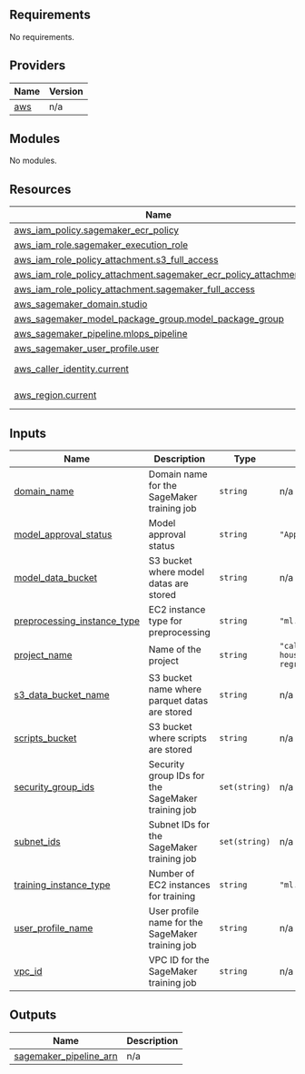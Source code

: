## Requirements

No requirements.

## Providers

| Name | Version |
|------|---------|
| <a name="provider_aws"></a> [aws](#provider\_aws) | n/a |

## Modules

No modules.

## Resources

| Name | Type |
|------|------|
| [aws_iam_policy.sagemaker_ecr_policy](https://registry.terraform.io/providers/hashicorp/aws/latest/docs/resources/iam_policy) | resource |
| [aws_iam_role.sagemaker_execution_role](https://registry.terraform.io/providers/hashicorp/aws/latest/docs/resources/iam_role) | resource |
| [aws_iam_role_policy_attachment.s3_full_access](https://registry.terraform.io/providers/hashicorp/aws/latest/docs/resources/iam_role_policy_attachment) | resource |
| [aws_iam_role_policy_attachment.sagemaker_ecr_policy_attachment](https://registry.terraform.io/providers/hashicorp/aws/latest/docs/resources/iam_role_policy_attachment) | resource |
| [aws_iam_role_policy_attachment.sagemaker_full_access](https://registry.terraform.io/providers/hashicorp/aws/latest/docs/resources/iam_role_policy_attachment) | resource |
| [aws_sagemaker_domain.studio](https://registry.terraform.io/providers/hashicorp/aws/latest/docs/resources/sagemaker_domain) | resource |
| [aws_sagemaker_model_package_group.model_package_group](https://registry.terraform.io/providers/hashicorp/aws/latest/docs/resources/sagemaker_model_package_group) | resource |
| [aws_sagemaker_pipeline.mlops_pipeline](https://registry.terraform.io/providers/hashicorp/aws/latest/docs/resources/sagemaker_pipeline) | resource |
| [aws_sagemaker_user_profile.user](https://registry.terraform.io/providers/hashicorp/aws/latest/docs/resources/sagemaker_user_profile) | resource |
| [aws_caller_identity.current](https://registry.terraform.io/providers/hashicorp/aws/latest/docs/data-sources/caller_identity) | data source |
| [aws_region.current](https://registry.terraform.io/providers/hashicorp/aws/latest/docs/data-sources/region) | data source |

## Inputs

| Name | Description | Type | Default | Required |
|------|-------------|------|---------|:--------:|
| <a name="input_domain_name"></a> [domain\_name](#input\_domain\_name) | Domain name for the SageMaker training job | `string` | n/a | yes |
| <a name="input_model_approval_status"></a> [model\_approval\_status](#input\_model\_approval\_status) | Model approval status | `string` | `"Approved"` | no |
| <a name="input_model_data_bucket"></a> [model\_data\_bucket](#input\_model\_data\_bucket) | S3 bucket where model datas are stored | `string` | n/a | yes |
| <a name="input_preprocessing_instance_type"></a> [preprocessing\_instance\_type](#input\_preprocessing\_instance\_type) | EC2 instance type for preprocessing | `string` | `"ml.t3.medium"` | no |
| <a name="input_project_name"></a> [project\_name](#input\_project\_name) | Name of the project | `string` | `"california-housing-regression"` | no |
| <a name="input_s3_data_bucket_name"></a> [s3\_data\_bucket\_name](#input\_s3\_data\_bucket\_name) | S3 bucket name where parquet datas are stored | `string` | n/a | yes |
| <a name="input_scripts_bucket"></a> [scripts\_bucket](#input\_scripts\_bucket) | S3 bucket where scripts are stored | `string` | n/a | yes |
| <a name="input_security_group_ids"></a> [security\_group\_ids](#input\_security\_group\_ids) | Security group IDs for the SageMaker training job | `set(string)` | n/a | yes |
| <a name="input_subnet_ids"></a> [subnet\_ids](#input\_subnet\_ids) | Subnet IDs for the SageMaker training job | `set(string)` | n/a | yes |
| <a name="input_training_instance_type"></a> [training\_instance\_type](#input\_training\_instance\_type) | Number of EC2 instances for training | `string` | `"ml.m5.xlarge"` | no |
| <a name="input_user_profile_name"></a> [user\_profile\_name](#input\_user\_profile\_name) | User profile name for the SageMaker training job | `string` | n/a | yes |
| <a name="input_vpc_id"></a> [vpc\_id](#input\_vpc\_id) | VPC ID for the SageMaker training job | `string` | n/a | yes |

## Outputs

| Name | Description |
|------|-------------|
| <a name="output_sagemaker_pipeline_arn"></a> [sagemaker\_pipeline\_arn](#output\_sagemaker\_pipeline\_arn) | n/a |
